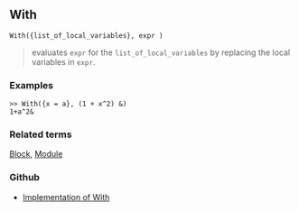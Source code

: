 ## With

```
With({list_of_local_variables}, expr )
```

> evaluates `expr` for the `list_of_local_variables` by replacing the local variables in `expr`.
 
### Examples
 
```
>> With({x = a}, (1 + x^2) &) 
1+a^2&
```

### Related terms 
[Block](Block.md), [Module](Module.md) 

### Github

* [Implementation of With](https://github.com/axkr/symja_android_library/blob/master/symja_android_library/matheclipse-core/src/main/java/org/matheclipse/core/builtin/Programming.java#L3366) 
